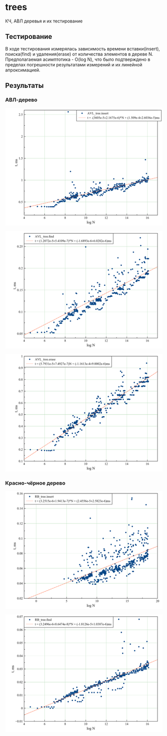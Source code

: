 # trees
КЧ, АВЛ деревья и их тестирование

## Тестирование

В ходе тестирования измерялась зависимость времени вставки(insert), поиска(find) и удаления(erase) от количества элементов в дереве N. Предполагаемая асимптотика - O(log N), что было подтверждено в пределах погрешности результатами измерений и их линейной апроксимацией.

## Результаты

### АВЛ-дерево

![insert](https://github.com/sedykh-ag/trees/blob/main/Profiler/AVL_tree_insert.png)

![find](https://github.com/sedykh-ag/trees/blob/main/Profiler/AVL_tree_find.png)

![remove](https://github.com/sedykh-ag/trees/blob/main/Profiler/AVL_tree_erase.png)

### Красно-чёрное дерево

![insert](https://github.com/sedykh-ag/trees/blob/main/Profiler/RB_tre_insert.png)

![find](https://github.com/sedykh-ag/trees/blob/main/Profiler/RB_tree_find.png)
